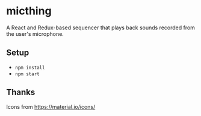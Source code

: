 # micthing

A React and Redux-based sequencer that plays back sounds recorded from the user's microphone.

## Setup

- `npm install`
- `npm start`

## Thanks

Icons from https://material.io/icons/
